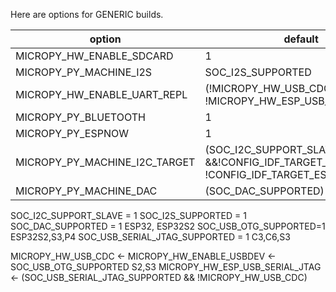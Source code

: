 Here are options for GENERIC builds.

| option | default | ESP32 | C2 | C3 | C6 | S2 | S3 |
| --- | --- | --- | --- | --- | --- | --- | --- |
| MICROPY_HW_ENABLE_SDCARD | 1 | | 0 |
| MICROPY_PY_MACHINE_I2S | SOC_I2S_SUPPORTED | | 0 | | 0 |
| MICROPY_HW_ENABLE_UART_REPL | (!MICROPY_HW_USB_CDC && !MICROPY_HW_ESP_USB_SERIAL_JTAG) | | | 1 | 1 | 1 | 1 |
| MICROPY_PY_BLUETOOTH | 1 | | | | | 0 |
| MICROPY_PY_ESPNOW | 1 |
| MICROPY_PY_MACHINE_I2C_TARGET | (SOC_I2C_SUPPORT_SLAVE &&!CONFIG_IDF_TARGET_ESP32 && !CONFIG_IDF_TARGET_ESP32C6) |
| MICROPY_PY_MACHINE_DAC | (SOC_DAC_SUPPORTED) |
 
SOC_I2C_SUPPORT_SLAVE = 1
SOC_I2S_SUPPORTED = 1
SOC_DAC_SUPPORTED = 1 ESP32, ESP32S2
SOC_USB_OTG_SUPPORTED=1 ESP32S2,S3,P4
SOC_USB_SERIAL_JTAG_SUPPORTED = 1 C3,C6,S3

MICROPY_HW_USB_CDC <- MICROPY_HW_ENABLE_USBDEV <- SOC_USB_OTG_SUPPORTED       S2,S3
MICROPY_HW_ESP_USB_SERIAL_JTAG <- (SOC_USB_SERIAL_JTAG_SUPPORTED && !MICROPY_HW_USB_CDC)   
